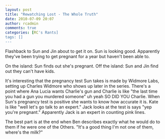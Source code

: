 ```yaml
---
layout: post
title: "Rewatching Lost - The Whole Truth"
date: 2010-07-09 20:07
author: rcadmin
comments: true
categories: [RC's Rants]
tags: []
---
```

Flashback to Sun and Jin about to get it on. Sun is looking good. Apparently they've been trying to get pregnant for a year but haven't been able to.

On the island: Sun finds out she's  pregnant.
Off the island: Sun and Jin find out they can't have kids.

It's interesting that the pregnancy test Sun takes is made by Widmore Labs, setting up Charles Widmore who shows up later in the series. There's a point where Ana Lucia wants Charlie's gun and Charlie is like "the last time you had a gun you murdered someone" uh yeah SO DID YOU Charlie. When Sun's pregnancy test is positive she wants to know how accurate it is. Kate is like "well let's go talk to an expert." Jack looks at the test is says "yep you're pregnant." Apparently Jack is an expert in counting pink lines. 

The best part is at the end when Ben describes exactly what he would do to them if he were one of the Others. "It's a good thing I'm not one of them, where's the milk?"


